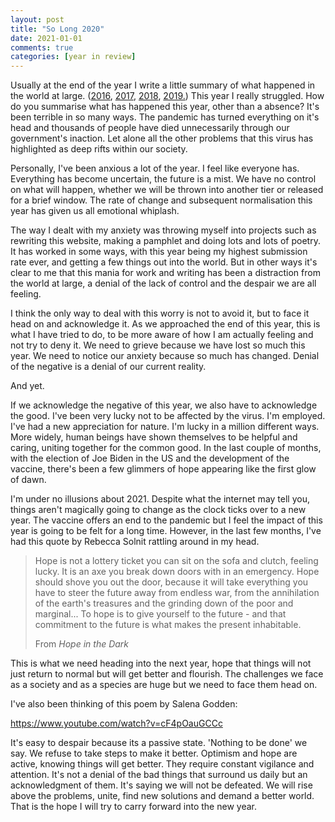 ```yaml
---
layout: post
title: "So Long 2020"
date: 2021-01-01
comments: true
categories: [year in review]
---
```


Usually at the end of the year I write a little summary of what happened in the world at large. ([2016](https://www.davidralphlewis.co.uk/2016-the-year-the-internet-took-over/), [2017](), [2018](https://www.davidralphlewis.co.uk/2018-in-review-a-poem/), [2019.](https://www.davidralphlewis.co.uk/2019-year-of-contradictions/)) This year I really struggled. How do you summarise what has happened this year, other than a absence? It's been terrible in so many ways. The pandemic has turned everything on it's head and thousands of people have died unnecessarily through our government's inaction. Let alone all the other problems that this virus has highlighted as deep rifts within our society.

Personally, I've been anxious a lot of the year. I feel like everyone has. Everything has become uncertain, the future is a mist. We have no control on what will happen, whether we will be thrown into another tier or released for a brief window. The rate of change and subsequent normalisation this year has given us all emotional whiplash.

The way I dealt with my anxiety was throwing myself into projects such as rewriting this website, making a pamphlet and doing lots and lots of poetry. It has worked in some ways, with this year being my highest submission rate ever, and getting a few things out into the world. But in other ways it's clear to me that this mania for work and writing has been a distraction from the world at large, a denial of the lack of control and the despair we are all feeling.

I think the only way to deal with this worry is not to avoid it, but to face it head on and acknowledge it. As we approached the end of this year, this is what I have tried to do, to be more aware of how I am actually feeling and not try to deny it. We need to grieve because we have lost so much this year. We need to notice our anxiety because so much has changed. Denial of the negative is a denial of our current reality.

And yet.

If we acknowledge the negative of this year, we also have to acknowledge the good. I've been very lucky not to be affected by the virus. I'm employed. I've had a new appreciation for nature. I'm lucky in a million different ways. More widely, human beings have shown themselves to be helpful and caring, uniting together for the common good. In the last couple of months, with the election of Joe Biden in the US and the development of the vaccine, there's been a few glimmers of hope appearing like the first glow of dawn.

I'm under no illusions about 2021. Despite what the internet may tell you, things aren't magically going to change as the clock ticks over to a new year. The vaccine offers an end to the pandemic but I feel the impact of this year is going to be felt for a long time. However, in the last few months, I've had this quote by Rebecca Solnit rattling around in my head.

> Hope is not a lottery ticket you can sit on the sofa and clutch, feeling lucky. It is an axe you break down doors with in an emergency. Hope should shove you out the door, because it will take everything you have to steer the future away from endless war, from the annihilation of the earth's treasures and the grinding down of the poor and marginal... To hope is to give yourself to the future - and that commitment to the future is what makes the present inhabitable.
>
> From *Hope in the Dark*

This is what we need heading into the next year, hope that things will not just return to normal but will get better and flourish. The challenges we face as a society and as a species are huge but we need to face them head on.

I've also been thinking of this poem by Salena Godden:

https://www.youtube.com/watch?v=cF4pOauGCCc

It's easy to despair because its a passive state. 'Nothing to be done' we say. We refuse to take steps to make it better. Optimism and hope are active, knowing things will get better. They require constant vigilance and attention. It's not a denial of the bad things that surround us daily but an acknowledgment of them. It's  saying we will not be defeated. We will rise above the problems, unite, find new solutions and demand a better world. That is the hope I will try to carry forward into the new year.
